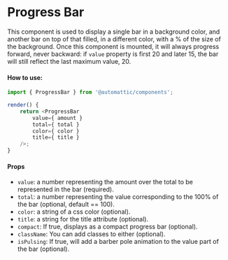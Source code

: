 # Progress Bar

This component is used to display a single bar in a background color,
and another bar on top of that filled, in a different color,
with a % of the size of the background.
Once this component is mounted, it will always progress forward, never backward: if `value` property is first 20 and later 15, the bar will still reflect the last maximum value, 20.

#### How to use:

```js
import { ProgressBar } from '@automattic/components';

render() {
	return <ProgressBar
		value={ amount }
		total={ total }
		color={ color }
		title={ title }
	/>;
}
```

#### Props

- `value`: a number representing the amount over the total to be represented in the bar (required).
- `total`: a number representing the value corresponding to the 100% of the bar (optional, default == 100).
- `color`: a string of a css color (optional).
- `title`: a string for the title attribute (optional).
- `compact`: If true, displays as a compact progress bar (optional).
- `className`: You can add classes to either (optional).
- `isPulsing`: If true, will add a barber pole animation to the value part of the bar (optional).
